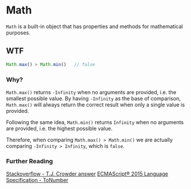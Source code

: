 # Math
`Math` is a built-in object that has properties and methods for mathematical purposes.

## WTF
```js
Math.max() > Math.min()   // false
```

### Why?
`Math.max()` returns `-Infinity` when no arguments are provided, i.e. the smallest possible value. By having `-Infinity` as the base of comparison, `Math.max()` will always return the correct result when only a single value is provided.

Following the same idea, `Math.min()` returns `Infinity` when no arguments are provided, i.e. the highest possible value.

Therefore, when comparing `Math.max() > Math.min()` we are actually comparing `-Infinity > Infinity`, which is `false`.

### Further Reading
[Stackoverflow - T.J. Crowder answer](http://stackoverflow.com/a/5101991)
[ECMAScript® 2015 Language Specification - ToNumber](https://www.ecma-international.org/ecma-262/6.0/index.html#sec-tonumber)
